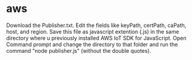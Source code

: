 # aws
Download the Publisher.txt.
Edit the fields like keyPath, certPath, caPath, host, and region. 
Save this file as javascript extention (.js) in the same directory where u previously installed AWS IoT SDK for JavaScript.
Open Command prompt and change the directory to that folder and run the command  "node publisher.js" (without the double quotes).
